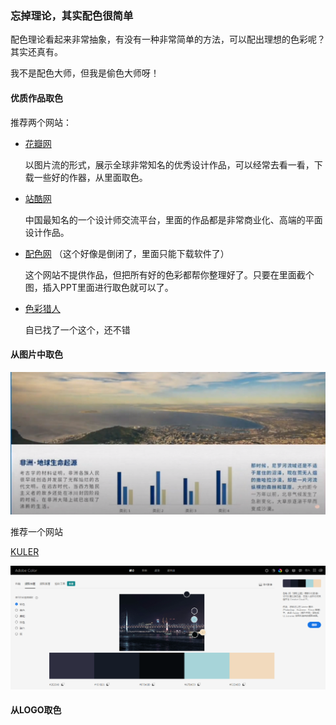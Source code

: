 ### 忘掉理论，其实配色很简单

配色理论看起来非常抽象，有没有一种非常简单的方法，可以配出理想的色彩呢？其实还真有。

我不是配色大师，但我是偷色大师呀！

#### 优质作品取色

推荐两个网站：

- [花瓣网](https://huaban.com/)

  以图片流的形式，展示全球非常知名的优秀设计作品，可以经常去看一看，下载一些好的作器，从里面取色。

- [站酷网](https://www.zcool.com.cn/)

  中国最知名的一个设计师交流平台，里面的作品都是非常商业化、高端的平面设计作品。

- [配色网](http://www.peise.net/)  （这个好像是倒闭了，里面只能下载软件了）

  这个网站不提供作品，但把所有好的色彩都帮你整理好了。只要在里面截个图，插入PPT里面进行取色就可以了。

- [色彩猎人](https://colorhunt.co/)

  自已找了一个这个，还不错

#### 从图片中取色

![image-20201031224629563](https://raw.githubusercontent.com/huxiaoning/img/master/20201031224631.png)

推荐一个网站

[KULER](https://color.adobe.com/zh/create/image)



![image-20201031225219380](https://raw.githubusercontent.com/huxiaoning/img/master/20201031225220.png)

#### 从LOGO取色